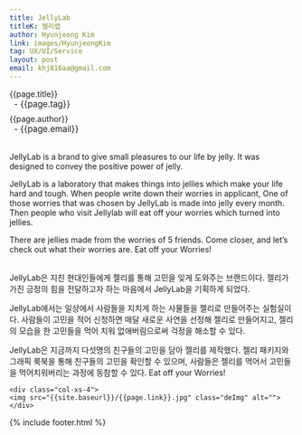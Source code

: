 ```yaml
---
title: JellyLab
titleK: 젤리랩
author: Hyunjeong Kim
link: images/HyunjeongKim
tag: UX/UI/Service
layout: post
email: khj816aa@gmail.com
---	
```


<div class="container">

<div class="deDep">
{{page.title}}<br>
<p style="font-size:15px; margin:0px; padding:0px 0px 0px 8px; margin:0px 0px 8px 0px;">- {{page.tag}}</p>
{{page.author}}<br>
<p style="font-size:15px; margin:0px; padding:0px 0px 0px 8px;">- {{page.email}}</p>
</div>

<br>

<div class="det lato">

<!--영문-->
JellyLab is a brand to give small pleasures to our life by jelly. It was designed to convey the positive power of jelly.

JellyLab is a laboratory that makes things into jellies which make your life hard and tough. When people write down their worries in applicant, One of those worries that was chosen by JellyLab is made into jelly every month. Then people who visit Jellylab will eat off your worries which turned into jellies.

There are jellies made from the worries of 5 friends. Come closer, and let’s check out what their worries are. Eat off your Worries!

<!--영문-->

</div>


<div class="noto">
<!--국문-->

<br>
JellyLab은 지친 현대인들에게 젤리를 통해 고민을 잊게 도와주는 브랜드이다. 젤리가 가진 긍정의 힘을 전달하고자 하는 마음에서 JellyLab을 기획하게 되었다. 

JellyLab에서는 일상에서 사람들을 지치게 하는 사물들을 젤리로 만들어주는 실험실이다. 사람들이 고민을 적어 신청하면 매달 새로운 사연을 선정해 젤리로 만들어지고, 젤리의 모습을 한 고민들을 먹어 치워 없애버림으로써 걱정을 해소할 수 있다.

JellyLab은 지금까지 다섯명의 친구들의 고민을 담아 젤리를 제작했다. 젤리 패키지와 그래픽 룩북을 통해 친구들의 고민을 확인할 수 있으며, 사람들은 젤리를 먹어서 고민들을 먹어치워버리는 과정에 동참할 수 있다. Eat off your Worries!

<!--국문-->

</div>

<div class="row noto">
	
	<div class="col-xs-4">
	<img src="{{site.baseurl}}/{{page.link}}.jpg" class="deImg" alt=""></div>
	
</div>

	

</div> 

{% include footer.html %}